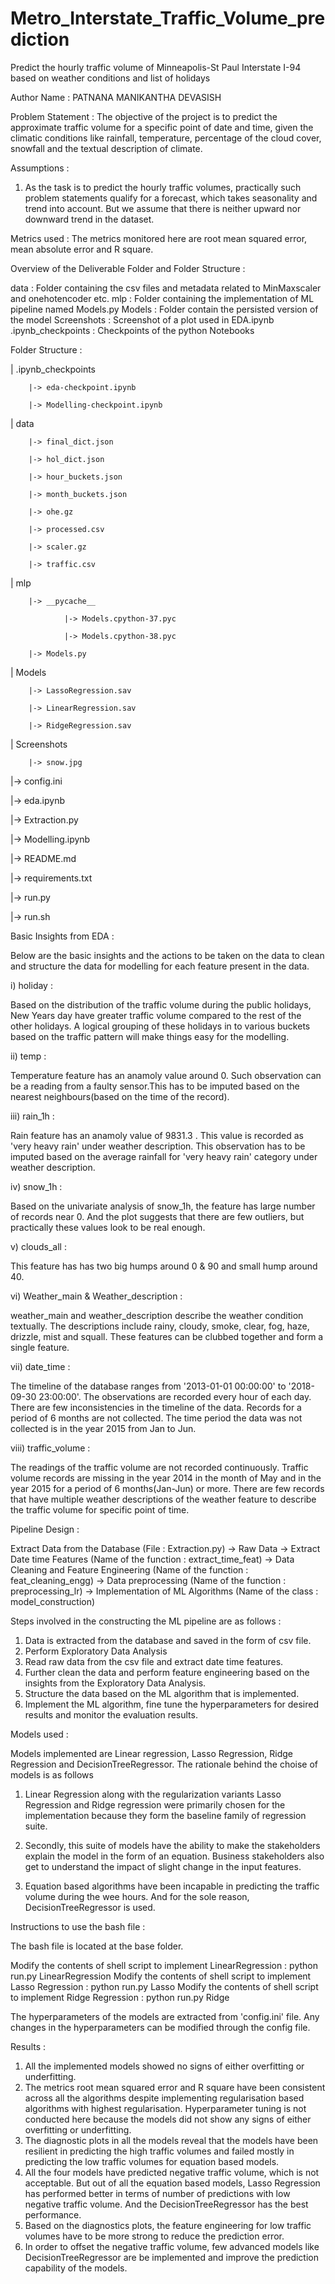 # Metro_Interstate_Traffic_Volume_prediction
Predict the hourly traffic volume of Minneapolis-St Paul Interstate I-94 based on weather conditions and list of holidays


Author Name : PATNANA MANIKANTHA DEVASISH

Problem Statement :
The objective of the project is to predict the approximate traffic volume for a specific point of date and time, given the climatic conditions like rainfall, temperature, percentage of the cloud cover, snowfall and the textual description of climate.

Assumptions :

1. As the task is to predict the hourly traffic volumes, practically such problem statements qualify for a forecast, which takes seasonality and trend into account. But we assume that there is neither upward nor downward trend in the dataset.

Metrics used :
The metrics monitored here are root mean squared error, mean absolute error and R square.

Overview of the Deliverable Folder and Folder Structure :

data 				: Folder containing the csv files and metadata related to MinMaxscaler and onehotencoder etc.
mlp  				: Folder containing the implementation of ML pipeline named Models.py
Models 				: Folder contain the persisted version of the model
Screenshots 		        : Screenshot of a plot used in EDA.ipynb
.ipynb_checkpoints              : Checkpoints of the python Notebooks

Folder Structure :

|	.ipynb_checkpoints

		|-> eda-checkpoint.ipynb
		
		|-> Modelling-checkpoint.ipynb
		
|	data

		|-> final_dict.json
		
		|-> hol_dict.json
		
		|-> hour_buckets.json
		
		|-> month_buckets.json
		
		|-> ohe.gz
		
		|-> processed.csv
		
		|-> scaler.gz
		
		|-> traffic.csv
		
|	mlp

		|-> __pycache__
		
				|-> Models.cpython-37.pyc
				
				|-> Models.cpython-38.pyc
				
		|-> Models.py
		
|	Models

		|-> LassoRegression.sav
		
		|-> LinearRegression.sav
		
		|-> RidgeRegression.sav
		
|	Screenshots

		|-> snow.jpg
		
|->	config.ini

|-> eda.ipynb

|-> Extraction.py

|-> Modelling.ipynb

|-> README.md

|-> requirements.txt

|-> run.py

|-> run.sh

Basic Insights from EDA :

Below are the basic insights and the actions to be taken on the data to clean and structure the data for modelling for each feature present in the data. 

i) holiday : 

Based on the distribution of the traffic volume during the public holidays, New Years day have greater traffic volume compared to the rest of the other holidays. A logical grouping of these holidays in to various buckets based on the traffic pattern will make things easy for the modelling.

ii) temp : 

Temperature feature has an anamoly value around 0. Such observation can be a reading from a faulty sensor.This has to be imputed based on the nearest neighbours(based on the time of the record).

iii) rain_1h :

Rain feature has an anamoly value of 9831.3 . This value is recorded as 'very heavy rain' under weather description. This observation has to be imputed based on the average rainfall for 'very heavy rain' category under weather description.


iv) snow_1h :

Based on the univariate analysis of snow_1h, the feature has large number of records near 0. And the plot suggests that there are few outliers, but practically these values look to be real enough.

v) clouds_all :

This feature has has two big humps around 0 & 90 and small hump around 40.

vi) Weather_main & Weather_description :

weather_main and weather_description describe the weather condition textually. The descriptions include rainy, cloudy, smoke, clear, fog, haze, drizzle, mist and squall. These features can be clubbed together and form a single feature.

vii) date_time :

The timeline of the database ranges from '2013-01-01 00:00:00' to '2018-09-30 23:00:00'. The observations are recorded every hour of each day. There are few inconsistencies in the timeline of the data. Records for a period of 6 months are not collected. The time period the data was not collected is in the year 2015 from Jan to Jun.

viii) traffic_volume :

The readings of the traffic volume are not recorded continuously. Traffic volume records are missing in the year 2014 in the month of May and in the year 2015 for a period of 6 months(Jan-Jun) or more. There are few records that have multiple weather descriptions of the weather feature to describe the traffic volume for specific point of time.

Pipeline Design :

Extract Data from the Database (File : Extraction.py) -> Raw Data -> Extract Date time Features (Name of the function : extract_time_feat) -> Data Cleaning and Feature Engineering (Name of the function : feat_cleaning_engg) -> Data preprocessing (Name of the function : preprocessing_lr) -> Implementation of ML Algorithms (Name of the class : model_construction)

Steps involved in the constructing the ML pipeline are as follows :

1. Data is extracted from the database and saved in the form of csv file.
2. Perform Exploratory Data Analysis
3. Read raw data from the csv file and extract date time features.
4. Further clean the data and perform feature engineering based on the insights from the Exploratory Data Analysis. 
5. Structure the data based on the ML algorithm that is implemented.
6. Implement the ML algorithm, fine tune the hyperparameters for desired results and monitor the evaluation results.

Models used :

Models implemented are Linear regression, Lasso Regression, Ridge Regression and DecisionTreeRegressor. The rationale behind the choise of models is as follows

1. Linear Regression along with the regularization variants Lasso Regression and Ridge regression were primarily chosen for the implementation because they form the baseline family of regression suite.

2. Secondly, this suite of models have the ability to make the stakeholders explain the model in the form of an equation. Business stakeholders also get to understand the impact of slight change in the input features.

3. Equation based algorithms have been incapable in predicting the traffic volume during the wee hours. And for the sole reason, DecisionTreeRegressor is used.

Instructions to use the bash file :

The bash file is located at the base folder.

Modify the contents of shell script to implement LinearRegression : python run.py LinearRegression
Modify the contents of shell script to implement Lasso Regression : python run.py Lasso
Modify the contents of shell script to implement Ridge Regression : python run.py Ridge

The hyperparameters of the models are extracted from 'config.ini' file. Any changes in the hyperparameters can be modified through the config file.

Results :

1. All the implemented models showed no signs of either overfitting or underfitting.
2. The metrics root mean squared error and R square have been consistent across all the algorithms despite implementing regularisation based algorithms with highest regularisation. Hyperparameter tuning is not conducted here because the models did not show any signs of either overfitting or underfitting.
3. The diagnostic plots in all the models reveal that the models have been resilient in predicting the high traffic volumes and failed mostly in predicting the low traffic volumes for equation based models. 
4. All the four models have predicted negative traffic volume, which is not acceptable. But out of all the equation based models, Lasso Regression has performed better in terms of number of predictions with low negative traffic volume. And the DecisionTreeRegressor has the best performance. 
5. Based on the diagnostics plots, the feature engineering for low traffic volumes have to be more strong to reduce the prediction error.
6. In order to offset the negative traffic volume, few advanced models like DecisionTreeRegressor are be implemented and improve the prediction capability of the models.

